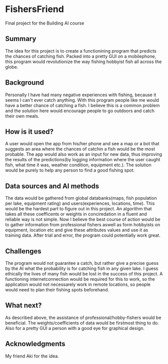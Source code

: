 
# FishersFriend

Final project for the Building AI course

## Summary

The idea for this project is to create a functionining program that predicts the chances of catching fish. Packed into a pretty GUI on a mobilephone, this program would revolutionize the way fishing hobbyist fish all across the globe.

## Background

Personally I have had many negative experiences with fishing, because it seems I can't ever catch anything. With this program people like me would have a better chance of catching a fish. I believe this is a common problem and the solution here would encourage people to go outdoors and catch their own meals.

## How is it used?

A user would open the app from his/her phone and see a map or a bot that suggests an area where the chances of catchin a fish would be the most probable. The app would also work as an input for new data, thus improving the results of the predictions(by logging information where the user caught fish, what time it was, weather condition, equipment etc.).
The solution would be purely to help any person to find a good fishing spot.


## Data sources and AI methods

The data would be gathered from global databanks(maps, fish population per lake, equipment rating) and users(experiences, locations, time). This would be the hardest part to figure out in this project. An algorithm that takes all these coefficents or weights in conciredation in a fluent and reliable way is not simple. Now I believe the best course of action would be to gather information from professional fishers aswell as form hobbyists on equipment, location etc and give these attributes values and use it as training data. After trial and error, the program could potentially work great.

## Challenges

The program would not guarantee a catch, but rather give a precise guess by the AI what the probability is for catching fish in any given lake. I guess ethically the lives of many fish would be lost in the success of this project. A functioning internetconnection would be required for this to work, so the application would not necessarely work in remote locations, so people would need to plan their fishing spots beforehand.

## What next?

As described above, the assistance of professional/hobby-fishers would be beneficial. The weights/coefficients of data would be firstmost thing to do. Also for a pretty GUI a person with a good eye for graphical design. 


## Acknowledgments

My friend Aki for the idea.
